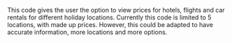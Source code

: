 This code gives the user the option to view prices for hotels, flights and car rentals for different holiday locations.
Currently this code is limited to 5 locations, with made up prices. However, this could be adapted to have accurate information, more locations and more options.
